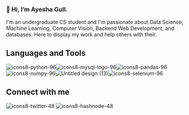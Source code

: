 ### 👋 Hi, I’m Ayesha Gull.
I'm an undergraduate CS student and I'm passionate about Data Science, Machine Learning, Computer Vision, Backend Web Development, and databases.
Here to display my work and help others with their.

## Languages and Tools
![icons8-python-96](https://user-images.githubusercontent.com/106478752/189045726-9f0d46f3-fdfe-4777-bfa2-86117883f0e5.png)![icons8-mysql-logo-96](https://user-images.githubusercontent.com/106478752/189045775-4b735ef7-3444-415d-a0c9-12d32d293541.png)![icons8-pandas-96](https://user-images.githubusercontent.com/106478752/189045740-1fe2153c-de5f-46b9-9ef1-0de2e6a89576.png)![icons8-numpy-96](https://user-images.githubusercontent.com/106478752/189048959-1931796d-fe3c-48e3-8c45-9ed221b561a9.png)![Untitled design (13)](https://user-images.githubusercontent.com/106478752/189047721-0e99b0c0-101f-4fb5-9b1b-2debec63405a.png)![icons8-selenium-96](https://user-images.githubusercontent.com/106478752/189048425-74d9e4ae-775d-47d4-9f64-645c1f7845aa.png)

## Connect with me
![icons8-twitter-48](https://user-images.githubusercontent.com/106478752/189050685-36c13789-530b-4f4e-a33e-7adabadcf3d9.png) ![icons8-hashnode-48](https://user-images.githubusercontent.com/106478752/189050877-6c754f9d-8841-4c13-a28a-5fa3b5620d7b.png)

<!---
ayeshag7/ayeshag7 is a ✨ special ✨ repository because its `README.md` (this file) appears on your GitHub profile.
You can click the Preview link to take a look at your changes.
--->

